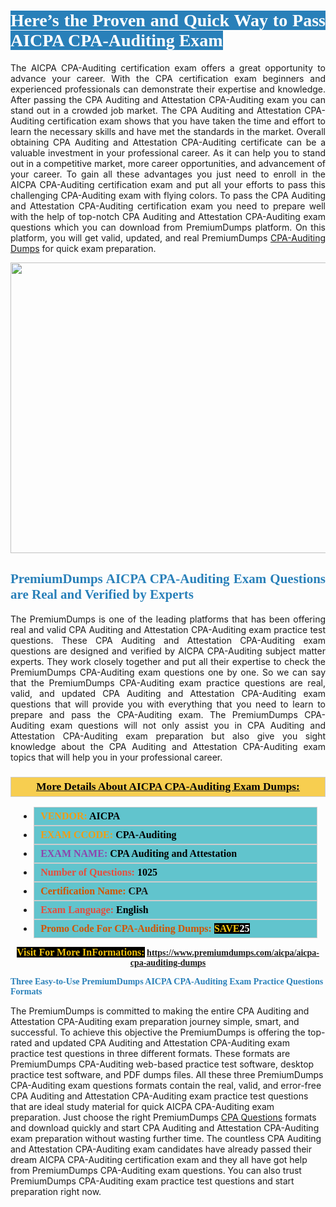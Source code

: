 <h1 style="text-align: justify;"><span style="color:#ffffff;"><span style="font-family:Georgia,serif;"><strong><span style="background-color:#2980b9;">Here’s the Proven and Quick Way to Pass AICPA CPA-Auditing Exam</span></strong></span></span></h1>

<p style="text-align: justify;">The AICPA CPA-Auditing certification exam offers a great opportunity to advance your career. With the CPA certification exam beginners and experienced professionals can demonstrate their expertise and knowledge. After passing the CPA Auditing and Attestation CPA-Auditing exam you can stand out in a crowded job market. The CPA Auditing and Attestation CPA-Auditing certification exam shows that you have taken the time and effort to learn the necessary skills and have met the standards in the market. Overall obtaining CPA Auditing and Attestation CPA-Auditing certificate can be a valuable investment in your professional career. As it can help you to stand out in a competitive market, more career opportunities, and advancement of your career. To gain all these advantages you just need to enroll in the AICPA CPA-Auditing certification exam and put all your efforts to pass this challenging CPA-Auditing exam with flying colors. To pass the CPA Auditing and Attestation CPA-Auditing certification exam you need to prepare well with the help of top-notch CPA Auditing and Attestation CPA-Auditing exam questions which you can download from PremiumDumps platform. On this platform, you will get valid, updated, and real PremiumDumps <a href="https://www.premiumdumps.com/aicpa/aicpa-cpa-auditing-dumps">CPA-Auditing Dumps</a> for quick exam preparation.</p>

<p style="text-align: center;"><a href="https://www.premiumdumps.com/aicpa/aicpa-cpa-auditing-dumps"><img alt="" src="https://i.imgur.com/KJGzbJ2.jpeg" style="width: 700px; height: 465px;" /></a></p>

<h2 style="text-align: justify;"><span style="color:#2980b9;"><span style="font-family:Georgia,serif;"><strong>PremiumDumps AICPA CPA-Auditing Exam Questions are Real and Verified by Experts</strong></span></span></h2>

<p style="text-align: justify;">The PremiumDumps is one of the leading platforms that has been offering real and valid CPA Auditing and Attestation CPA-Auditing exam practice test questions. These CPA Auditing and Attestation CPA-Auditing exam questions are designed and verified by AICPA CPA-Auditing subject matter experts. They work closely together and put all their expertise to check the PremiumDumps CPA-Auditing exam questions one by one. So we can say that the PremiumDumps CPA-Auditing exam practice questions are real, valid, and updated CPA Auditing and Attestation CPA-Auditing exam questions that will provide you with everything that you need to learn to prepare and pass the CPA-Auditing exam. The PremiumDumps CPA-Auditing exam questions will not only assist you in CPA Auditing and Attestation CPA-Auditing exam preparation but also give you sight knowledge about the CPA Auditing and Attestation CPA-Auditing exam topics that will help you in your professional career.</p>

<h3 style="background: #f7ce50; border: 1px solid rgb(204, 204, 204); padding: 5px 10px; text-align: center;"><span style="font-family:Georgia,serif;"><u><u><span style="color:#000000;"><span style="font-size:11pt"><span style="line-height:normal"><b><span style="font-size:13.0pt"><span cambria="">More Details About AICPA CPA-Auditing Exam Dumps:</span></span></b></span></span></span></u></u></span></h3>

<ul>
	<li style="margin:0cm 10pt">
	<div style="background:#61c4cd; border: 1px solid rgb(204, 204, 204); padding: 5px 10px; text-align: justify;"><span style="font-family:Georgia,serif;"><span style="font-size:11pt"><span style="line-height:normal"><b><span style="font-size:12.0pt"><span new="" roman="" times=""><span style="color:#f39c12;">VENDOR:</span> <span style="color:#000000;">AICPA</span></span></span></b></span></span></span></div>
	</li>
	<li style="margin:0cm 10pt">
	<div style="background: #61c4cd; border: 1px solid rgb(204, 204, 204); padding: 5px 10px; text-align: justify;"><span style="font-family:Georgia,serif;"><span style="font-size:11pt"><span style="line-height:normal"><b><span style="font-size:12.0pt"><span new="" roman="" times=""><span style="color:#f39c12;">EXAM CCODE:</span> <span style="color:#000000;">CPA-Auditing</span></span></span></b></span></span></span></div>
	</li>
	<li style="margin:0cm 10pt">
	<div style="background: #61c4cd; border: 1px solid rgb(204, 204, 204); padding: 5px 10px; text-align: justify;"><span style="font-family:Georgia,serif;"><span style="font-size:11pt"><span style="line-height:normal"><b><span style="font-size:12.0pt"><span new="" roman="" times=""><span style="color:#8e44ad;">EXAM NAME:</span> <span style="color:#000000;">CPA Auditing and Attestation</span></span></span></b></span></span></span></div>
	</li>
	<li style="margin:0cm 10pt">
	<div style="background: #61c4cd; border: 1px solid rgb(204, 204, 204); padding: 5px 10px;"><span style="font-family:Georgia,serif;"><span style="font-size:11pt"><span style="line-height:normal"><b><span style="font-size:12.0pt"><span new="" roman="" times=""><span style="color:#e74c3c;">Number of Questions:</span><span style="color:#000000;"><span style="color:#f1c40f;"> </span>1025</span></span></span></b></span></span></span></div>
	</li>
	<li style="margin:0cm 10pt">
	<div style="background: #61c4cd; border: 1px solid rgb(204, 204, 204); padding: 5px 10px; text-align: justify;"><span style="font-family:Georgia,serif;"><span style="font-size:11pt"><span style="line-height:normal"><b><span style="font-size:12.0pt"><span new="" roman="" times=""><span style="color:#d35400;">Certification Name:</span> CPA</span></span></b></span></span></span></div>
	</li>
	<li style="margin:0cm 10pt">
	<div style="background: #61c4cd; border: 1px solid rgb(204, 204, 204); padding: 5px 10px; text-align: justify;"><span style="font-family:Georgia,serif;"><span style="font-size:11pt"><span style="line-height:normal"><b><span style="font-size:12.0pt"><span new="" roman="" times=""><span style="color:#e74c3c;">Exam Language:</span> <span style="color:#000000;">English</span></span></span></b></span></span></span></div>
	</li>
	<li style="margin:0cm 10pt">
	<div style="background: #61c4cd; border: 1px solid rgb(204, 204, 204); padding: 5px 10px;"><span style="font-family:Georgia,serif;"><span style="font-size:11pt"><span style="line-height:normal"><b><span style="font-size:12.0pt"><span new="" roman="" times=""><span style="color:#d35400;">Promo Code For CPA-Auditing Dumps:</span><span style="color:#f1c40f;"> <span style="background-color:#000000;">SAVE</span></span><span style="color:#ffffff;"><span style="background-color:#000000;">25</span></span></span></span></b></span></span></span></div>
	</li>
</ul>

<p style="text-align: center;"><span style="font-family:Georgia,serif;"><strong><span style="font-size:16px;"><span style="color:#f1c40f;"><span style="background-color:#000000;">Visit For More InFormations:</span></span></span> <a href="https://www.premiumdumps.com/aicpa/aicpa-cpa-auditing-dumps">https://www.premiumdumps.com/aicpa/aicpa-cpa-auditing-dumps</a></strong></span></p>

<p><span style="color:#2980b9;"><span style="font-family:Georgia,serif;"><strong><strong><strong>Three Easy-to-Use PremiumDumps AICPA CPA-Auditing Exam Practice Questions Formats</strong></strong></strong></span></span></p>

<p>The PremiumDumps is committed to making the entire CPA Auditing and Attestation CPA-Auditing exam preparation journey simple, smart, and successful. To achieve this objective the PremiumDumps is offering the top-rated and updated CPA Auditing and Attestation CPA-Auditing exam practice test questions in three different formats. These formats are PremiumDumps CPA-Auditing web-based practice test software, desktop practice test software, and PDF dumps files. All these three PremiumDumps CPA-Auditing exam questions formats contain the real, valid, and error-free CPA Auditing and Attestation CPA-Auditing exam practice test questions that are ideal study material for quick AICPA CPA-Auditing exam preparation. Just choose the right PremiumDumps <a href="https://www.premiumdumps.com/aicpa/cpa-dumps">CPA Questions</a> formats and download quickly and start CPA Auditing and Attestation CPA-Auditing exam preparation without wasting further time. The countless CPA Auditing and Attestation CPA-Auditing exam candidates have already passed their dream AICPA CPA-Auditing certification exam and they all have got help from PremiumDumps CPA-Auditing exam questions. You can also trust PremiumDumps CPA-Auditing exam practice test questions and start preparation right now.</p>
